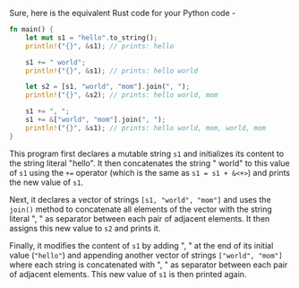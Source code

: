 Sure, here is the equivalent Rust code for your Python code - 

```rust
fn main() {
    let mut s1 = "hello".to_string();
    println!("{}", &s1); // prints: hello

    s1 += " world";
    println!("{}", &s1); // prints: hello world

    let s2 = [s1, "world", "mom"].join(", ");
    println!("{}", &s2); // prints: hello world, mom

    s1 += ", ";
    s1 += &["world", "mom"].join(", ");
    println!("{}", &s1); // prints: hello world, mom, world, mom
}
``` 
This program first declares a mutable string `s1` and initializes its content to the string literal "hello". It then concatenates the string " world" to this value of `s1` using the `+=` operator (which is the same as `s1 = s1 + &<+>`) and prints the new value of `s1`.

Next, it declares a vector of strings `[s1, "world", "mom"]` and uses the `join()` method to concatenate all elements of the vector with the string literal ", " as separator between each pair of adjacent elements. It then assigns this new value to `s2` and prints it.

Finally, it modifies the content of `s1` by adding ", " at the end of its initial value (`"hello"`) and appending another vector of strings `["world", "mom"]` where each string is concatenated with ", " as separator between each pair of adjacent elements. This new value of `s1` is then printed again.
